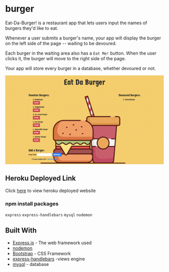 # burger

Eat-Da-Burger! is a restaurant app that lets users input the names of burgers they'd like to eat.

Whenever a user submits a burger's name, your app will display the burger on the left side of the page -- waiting to be devoured.

Each burger in the waiting area also has a `Eat Me!` button. When the user clicks it, the burger will move to the right side of the page.

Your app will store every burger in a database, whether devoured or not.

![burger](https://github.com/TJANGEL/burger/blob/master/public/assets/img/eat_da_burger_screenshot.png)

## Heroku Deployed Link

Click [here](https://infinite-eyrie-44190.herokuapp.com/) to view heroku deployed website

### npm install packages

`express`
`express-handlebars`
`mysql`
`nodemon`

## Built With

- [Express.js](http://www.dropwizard.io/1.0.2/docs/) - The web framework used
- [nodemon](https://nodemon.io/)
- [Bootstrap](https://getbootstrap.com/) - CSS Framework
- [express-handlebars](https://www.npmjs.com/package/express-handlebars) -views engine
- [mysql](https://www.mysql.com/) - database
